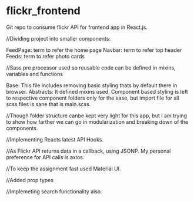 # flickr_frontend
Git repo to consume flickr API for frontend app in React.js. 


//Dividing project into smaller components: 

FeedPage: term to refer the home page 
Navbar: term to refer top header
Feeds: term to refer photo cards 


//Sass pre processor used so reusable code can be defined in mixins, variables and functions

Base: This file includes removing basic styling thats by default there in browser.
Abstracts: It defined mixins used.
Component based styling is left to respective component folders only for the ease, but import file for all scss files is sane that is main.scss.

//Though folder structure canbe kept very light for this app, but I am trying to show how farther we can go in modularization and breaking down of the components.

//Implementing Reacts latest API Hooks.

//As Flickr API returns data in a callback, using JSONP. My personal preference for API calls is axios.

//To keep the assignment fast used Material UI.

//Added prop types 

//Implemeting search functionality also.